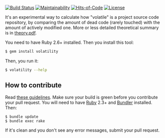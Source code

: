 [![Build Status](https://travis-ci.org/yegor256/volatility.svg)](https://travis-ci.org/yegor256/volatility)
[![Maintainability](https://api.codeclimate.com/v1/badges/45932400a1661926a3ba/maintainability)](https://codeclimate.com/github/yegor256/volatility/maintainability)
[![Hits-of-Code](https://hitsofcode.com/github/yegor256/volatility)](https://hitsofcode.com/github/yegor256/volatility)
[![License](https://img.shields.io/badge/license-MIT-green.svg)](https://github.com/yegor256/takes/blob/master/LICENSE.txt)

It's an experimental way to calculate how "volatile" is a project
source code repository, by comparing the amount of dead code (rarely touched)
with the amount of actively modified one. More or less detailed theoretical summary
is in [theory.pdf](https://github.com/downloads/yegor256/volatility/theory.pdf).

You need to have Ruby 2.6+ installed. Then you install this tool:

```bash
$ gem install volatility
```

Then, you run it:

```bash
$ volatility --help
```

## How to contribute

Read [these guidelines](https://www.yegor256.com/2014/04/15/github-guidelines.html).
Make sure your build is green before you contribute
your pull request. You will need to have [Ruby](https://www.ruby-lang.org/en/) 2.3+ and
[Bundler](https://bundler.io/) installed. Then:

```
$ bundle update
$ bundle exec rake
```

If it's clean and you don't see any error messages, submit your pull request.
